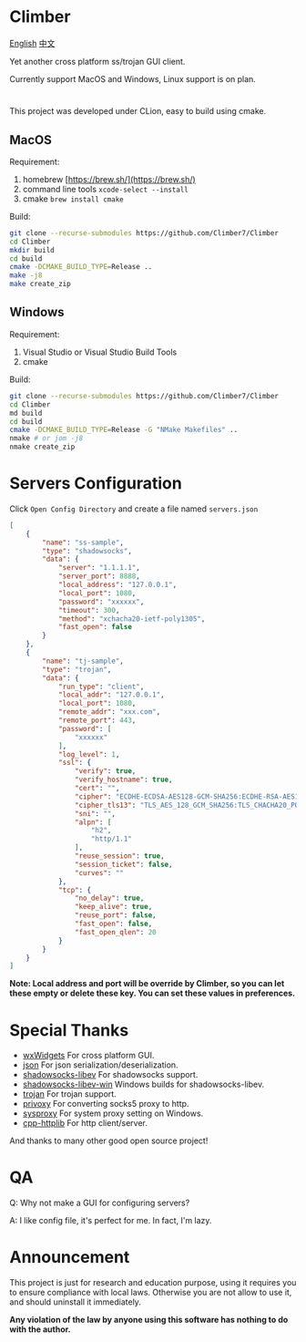 # Climber

[English](README.md)
[中文](README_CN.md)

Yet another cross platform ss/trojan GUI client.

Currently support MacOS and Windows, Linux support is on plan.

# 

This project was developed under CLion, easy to build using cmake.

## MacOS

Requirement:

1. homebrew [https://brew.sh/](https://brew.sh/)
2. command line tools `xcode-select --install`
3. cmake `brew install cmake`

Build:

```bash
git clone --recurse-submodules https://github.com/Climber7/Climber
cd Climber
mkdir build
cd build
cmake -DCMAKE_BUILD_TYPE=Release .. 
make -j8
make create_zip
```

## Windows

Requirement:

1. Visual Studio or Visual Studio Build Tools
2. cmake

Build:

```bash
git clone --recurse-submodules https://github.com/Climber7/Climber
cd Climber
md build
cd build
cmake -DCMAKE_BUILD_TYPE=Release -G "NMake Makefiles" .. 
nmake # or jom -j8
nmake create_zip
```

# Servers Configuration

Click `Open Config Directory` and create a file named `servers.json`

```json
[
    {
        "name": "ss-sample",
        "type": "shadowsocks",
        "data": {
            "server": "1.1.1.1",
            "server_port": 8888,
            "local_address": "127.0.0.1",
            "local_port": 1080,
            "password": "xxxxxx",
            "timeout": 300,
            "method": "xchacha20-ietf-poly1305",
            "fast_open": false
        }
    },
    {
        "name": "tj-sample",
        "type": "trojan",
        "data": {
            "run_type": "client",
            "local_addr": "127.0.0.1",
            "local_port": 1080,
            "remote_addr": "xxx.com",
            "remote_port": 443,
            "password": [
                "xxxxxx"
            ],
            "log_level": 1,
            "ssl": {
                "verify": true,
                "verify_hostname": true,
                "cert": "",
                "cipher": "ECDHE-ECDSA-AES128-GCM-SHA256:ECDHE-RSA-AES128-GCM-SHA256:ECDHE-ECDSA-CHACHA20-POLY1305:ECDHE-RSA-CHACHA20-POLY1305:ECDHE-ECDSA-AES256-GCM-SHA384:ECDHE-RSA-AES256-GCM-SHA384:ECDHE-ECDSA-AES256-SHA:ECDHE-ECDSA-AES128-SHA:ECDHE-RSA-AES128-SHA:ECDHE-RSA-AES256-SHA:DHE-RSA-AES128-SHA:DHE-RSA-AES256-SHA:AES128-SHA:AES256-SHA:DES-CBC3-SHA",
                "cipher_tls13": "TLS_AES_128_GCM_SHA256:TLS_CHACHA20_POLY1305_SHA256:TLS_AES_256_GCM_SHA384",
                "sni": "",
                "alpn": [
                    "h2",
                    "http/1.1"
                ],
                "reuse_session": true,
                "session_ticket": false,
                "curves": ""
            },
            "tcp": {
                "no_delay": true,
                "keep_alive": true,
                "reuse_port": false,
                "fast_open": false,
                "fast_open_qlen": 20
            }
        }
    }
]
```

**Note: Local address and port will be override by Climber, so you can let these empty or delete these key. You can set these values in preferences.**

# Special Thanks

* [wxWidgets](https://www.wxwidgets.org/) For cross platform GUI.
* [json](https://github.com/nlohmann/json) For json serialization/deserialization.
* [shadowsocks-libev](https://github.com/shadowsocks/shadowsocks-libev) For shadowsocks support.
* [shadowsocks-libev-win](https://github.com/DDoSolitary/shadowsocks-libev-win) Windows builds for shadowsocks-libev.
* [trojan](https://github.com/trojan-gfw/trojan) For trojan support.
* [privoxy](https://www.privoxy.org/) For converting socks5 proxy to http.
* [sysproxy](https://github.com/Noisyfox/sysproxy) For system proxy setting on Windows.
* [cpp-httplib](https://github.com/yhirose/cpp-httplib) For http client/server.

And thanks to many other good open source project!

# QA

Q: Why not make a GUI for configuring servers?

A: I like config file, it's perfect for me. In fact, I'm lazy.

# Announcement

This project is just for research and education purpose, 
using it requires you to ensure compliance with local laws.
Otherwise you are not allow to use it, and should uninstall it immediately.

**Any violation of the law by anyone using this software has nothing to do with the author.**
